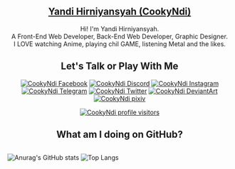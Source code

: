 <div align="center">

## [Yandi Hirniyansyah (CookyNdi)](https://osu-beatmap-downloader.vercel.app/ "CookyNdi website")

Hi! I'm Yandi Hirniyansyah.  
A Front-End Web Developer, Back-End Web Developer, Graphic Designer.  
I <span title="Suichan">LOVE</span> watching Anime, playing chil <span title="Osu, Tetris,Holocure, Point Blank">GAME</span>, listening Metal and the <span title="V-Tuber, Anime Song, EDM, Rock, Touhou, Vocaloid, Nightcore, Eurobeat">likes</span>. 

## Let's Talk or Play With Me

[![CookyNdi Facebook](https://img.shields.io/badge/-Facebook-026ae3?style=flat-square&logo=facebook&logoColor=fff)](https://facebook.com/cookyndi "CookyNdi's on Facebook")
[![CookyNdi Discord](https://img.shields.io/badge/-Discord-5865f2?style=flat-square&logo=discord&logoColor=fff)](https://discordapp.com/users/517620757832925184 "CookyNdi's on Discord (CookyNdi)")
[![CookyNdi Instagram](https://img.shields.io/badge/-Instagram-e4405f?style=flat-square&logo=instagram&logoColor=fff)](https://instagram.com/cookyndi/ "CookyNdi's on Instagram")
[![CookyNdi Telegram](https://img.shields.io/badge/-Telegram-212121?style=flat-square&logo=telegram&logoColor=30a3e6)](https://t.me/CookyNdi "CookyNdi's on Telegram")
[![CookyNdi Twitter](https://img.shields.io/badge/-Twitter-000?style=flat-square&logo=x&logoColor=fff)](https://twitter.com/CookyNdi "CookyNdi's on Twitter")
[![CookyNdi DeviantArt](https://img.shields.io/badge/-DeviantArt-06070d?style=flat-square&logo=deviantart&logoColor=13eda7)](https://deviantart.com/cookyndi "CookyNdi's on DeviantArt")
[![CookyNdi pixiv](https://img.shields.io/badge/-pixiv-0096fa?style=flat-square&logo=pixiv&logoColor=fff)](https://www.pixiv.net/en/users/57422378 "CookyNdi's on pixiv")

[![CookyNdi profile visitors](https://api.visitorbadge.io/api/visitors?path=https%3A%2F%2Fgithub.com%2FCookyNdi&countColor=%23263759&style=flat)](https://visitorbadge.io/status?path=https%3A%2F%2Fgithub.com%2FCookyNdi "Total visitors")
<!--
## Used Technologies

[![HTML5](https://img.shields.io/badge/-HTML5-e34f26?style=flat-square&logo=HTML5&logoColor=fff)](https://html.spec.whatwg.org)
[![JavaScript](https://img.shields.io/badge/-JavaScript-1b1c21?style=flat-square&logo=JavaScript&logoColor=f7db28)](https://www.ecma-international.org)
[![CSS3](https://img.shields.io/badge/-CSS3-1572B6?style=flat-square&logo=css3&logoColor=fff)](https://www.w3.org/Style/CSS/)
[![Git](https://img.shields.io/badge/-Git-efefe7?style=flat-square&logo=git&logoColor=f54d27)](https://git-scm.com/)
[![Node Js](https://img.shields.io/badge/node.js-233056?style=flat-square&logo=nodedotjs&logoColor=5fa04e)](https://nodejs.org/en)
[![Express](https://img.shields.io/badge/express-eaeaea?style=flat-square&logo=express&logoColor=000)](https://expressjs.com/)
[![Sequelize](https://img.shields.io/badge/sequelize-242526?style=flat-square&logo=sequelize&logoColor=52b0e7)](https://sequelize.org/)
[![Prisma](https://img.shields.io/badge/prisma-ffffff?style=flat-square&logo=prisma&logoColor=2d3748)](https://www.prisma.io/)
[![nest](https://img.shields.io/badge/nest.js-0e0e10?style=flat-square&logo=nestjs&logoColor=e0234e)](https://nestjs.com/)
[![next](https://img.shields.io/badge/next.js-000?style=flat-square&logo=nextdotjs&logoColor=fff)](https://nextjs.org/)
[![react](https://img.shields.io/badge/react-23272f?style=flat-square&logo=react&logoColor=168fb6)](https://react.dev/)
[![vite](https://img.shields.io/badge/vite-1e1e20?style=flat-square&logo=vite&logoColor=5bb1ff)](https://vitejs.dev/)
[![nuxt](https://img.shields.io/badge/nuxt.js-0c0c0d?style=flat-square&logo=nuxtdotjs&logoColor=00dc82)](https://nuxt.com/)
[![vue](https://img.shields.io/badge/vue.js-1a1a1a?style=flat-square&logo=vuedotjs&logoColor=42b883)](https://vuejs.org/)
[![tailwind css](https://img.shields.io/badge/tailwind_css-0b1120?style=flat-square&logo=tailwindcss&logoColor=38bdf8)](https://tailwindcss.com/)


## Platforms & Tools

[![Windows](https://img.shields.io/badge/OS-Windows%2010-0078d6?style=flat-square&logo=windows&logoColor=fff)](https://www.microsoft.com/windows/get-windows-10)
[![Visual Studio Code](https://img.shields.io/badge/IDE-Visual%20Studio%20Code-007acc?style=flat-square&logo=visual-studio-code&logoColor=fff)](https://code.visualstudio.com/)
[![Google Chrome](https://img.shields.io/badge/Browser-Google%20Chrome-4285f4?style=flat-square&logo=google-chrome&logoColor=fff)](https://www.google.com/chrome/)
[![Microsoft Edge](https://img.shields.io/badge/Browser-Microsoft%20Edge-0078d7?style=flat-square&logo=microsoft-edge&logoColor=fff)](https://www.microsoft.com/en-us/edge)
[![Adobe Photoshop](https://img.shields.io/badge/Graphic%20Design-Adobe%20Photoshop-31a8ff?style=flat-square&logo=adobe-photoshop&logoColor=fff)](https://www.adobe.com/id_en/products/photoshop/)
![Static Badge](https://img.shields.io/badge/npm-31a8ff?style=flat-square&logo=npm&logoColor=fff&label=package%20manager)
![Static Badge](https://img.shields.io/badge/pnpm-31a8ff?style=flat-square&logo=pnpm&logoColor=fff&label=package%20manager)
![Static Badge](https://img.shields.io/badge/nodemon-31a8ff?style=flat-square&logo=nodemon&logoColor=fff&label=tools)
-->

## What am I doing on GitHub?

<div style="display:flex;">
  
![Anurag's GitHub stats](https://github-readme-stats-cookyndis-projects.vercel.app/api?username=cookyndi&theme=transparent)
![Top Langs](https://github-readme-stats-cookyndis-projects.vercel.app/api/top-langs/?username=cookyndi&layout=compact&theme=transparent)
</div>



</div>
